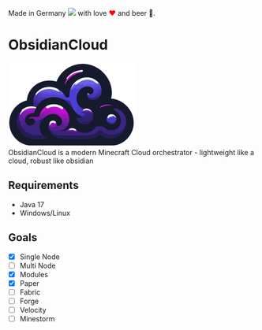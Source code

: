 Made in Germany <img src="https://upload.wikimedia.org/wikipedia/commons/thumb/b/ba/Flag_of_Germany.svg/2560px-Flag_of_Germany.svg.png" width="20"> with love <font color="red">❤</font> and beer 🍺.
# ObsidianCloud
<img src="icon.png" alt="ObsidianCloud Icon"><br>
ObsidianCloud is a modern Minecraft Cloud orchestrator - lightweight like a cloud, robust like obsidian
## Requirements
- Java 17
- Windows/Linux
## Goals
- [x] Single Node
- [ ] Multi Node
- [x] Modules
- [x] Paper
- [ ] Fabric
- [ ] Forge
- [ ] Velocity
- [ ] Minestorm